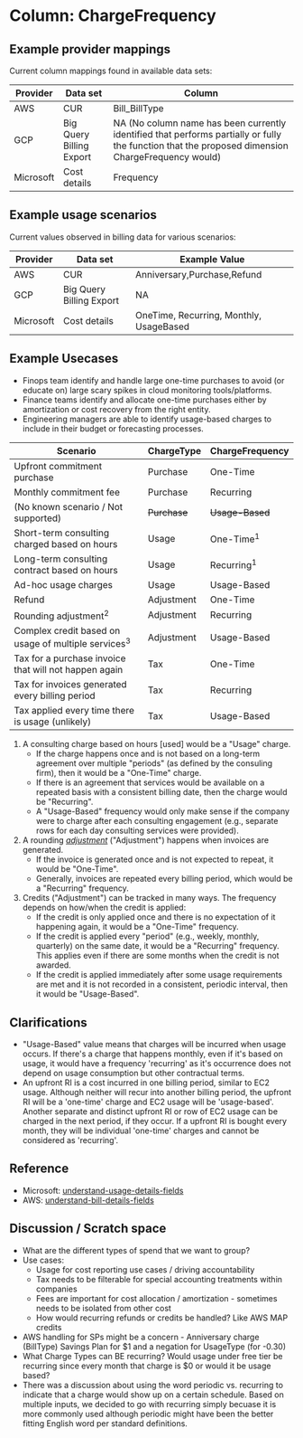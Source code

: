 # Column: ChargeFrequency

## Example provider mappings

Current column mappings found in available data sets:

| Provider  | Data set                 | Column                                                                                                                                            |
| --------- | ------------------------ | ------------------------------------------------------------------------------------------------------------------------------------------------- |
| AWS       | CUR                      | Bill_BillType                                                                                                                                     |
| GCP       | Big Query Billing Export | NA (No column name has been currently identified that performs partially or fully the function that the proposed dimension ChargeFrequency would) |
| Microsoft | Cost details             | Frequency                                                                                                                                         |

## Example usage scenarios

Current values observed in billing data for various scenarios:

| Provider  | Data set                 | Example Value                           |
| --------- | ------------------------ | --------------------------------------- |
| AWS       | CUR                      | Anniversary,Purchase,Refund             |
| GCP       | Big Query Billing Export | NA                                      |
| Microsoft | Cost details             | OneTime, Recurring, Monthly, UsageBased |

## Example Usecases

- Finops team identify and handle large one-time purchases to avoid (or educate on) large scary spikes in cloud monitoring tools/platforms.
- Finance teams identify and allocate one-time purchases either by amortization or cost recovery from the right entity.
- Engineering managers are able to identify usage-based charges to include in their budget or forecasting processes.

| Scenario                                                       | ChargeType   | ChargeFrequency       |
| -------------------------------------------------------------- | ------------ | --------------------- |
| Upfront commitment purchase                                    | Purchase     | One-Time              |
| Monthly commitment fee                                         | Purchase     | Recurring             |
| (No known scenario / Not supported)                            | ~~Purchase~~ | ~~Usage-Based~~       |
| Short-term consulting charged based on hours                   | Usage        | One-Time<sup>1</sup>  |
| Long-term consulting contract based on hours                   | Usage        | Recurring<sup>1</sup> |
| Ad-hoc usage charges                                           | Usage        | Usage-Based           |
| Refund                                                         | Adjustment   | One-Time              |
| Rounding adjustment<sup>2</sup>                                | Adjustment   | Recurring             |
| Complex credit based on usage of multiple services<sup>3</sup> | Adjustment   | Usage-Based           |
| Tax for a purchase invoice that will not happen again          | Tax          | One-Time              |
| Tax for invoices generated every billing period                | Tax          | Recurring             |
| Tax applied every time there is usage (unlikely)               | Tax          | Usage-Based           |

1. A consulting charge based on hours \[used\] would be a "Usage" charge.
   - If the charge happens once and is not based on a long-term agreement over multiple "periods" (as defined by the consuling firm), then it would be a "One-Time" charge.
   - If there is an agreement that services would be available on a repeated basis with a consistent billing date, then the charge would be "Recurring".
   - A "Usage-Based" frequency would only make sense if the company were to charge after each consulting engagement (e.g., separate rows for each day consulting services were provided).
2. A rounding [*adjustment*](#glossary:adjustment) ("Adjustment") happens when invoices are generated.
   - If the invoice is generated once and is not expected to repeat, it would be "One-Time".
   - Generally, invoices are repeated every billing period, which would be a "Recurring" frequency.
3. Credits ("Adjustment") can be tracked in many ways. The frequency depends on how/when the credit is applied:
   - If the credit is only applied once and there is no expectation of it happening again, it would be a "One-Time" frequency.
   - If the credit is applied every "period" (e.g., weekly, monthly, quarterly) on the same date, it would be a "Recurring" frequency. This applies even if there are some months when the credit is not awarded.
   - If the credit is applied immediately after some usage requirements are met and it is not recorded in a consistent, periodic interval, then it would be "Usage-Based".

## Clarifications

- "Usage-Based" value means that charges will be incurred when usage occurs. If there's a charge that happens monthly, even if it's based on usage, it would have a frequency 'recurring' as it's occurrence does not depend on usage consumption but other contractual terms.
- An upfront RI is a cost incurred in one billing period, similar to EC2 usage. Although neither will recur into another billing period, the upfront RI will be a 'one-time' charge and EC2 usage will be 'usage-based'. Another separate and distinct upfront RI or row of EC2 usage can be charged in the next period, if they occur. If a upfront RI is bought every month, they will be individual 'one-time' charges and cannot be considered as 'recurring'.

## Reference

- Microsoft: [understand-usage-details-fields](https://learn.microsoft.com/en-us/azure/cost-management-billing/automate/understand-usage-details-fields)
- AWS: [understand-bill-details-fields](https://docs.aws.amazon.com/cur/latest/userguide/billing-columns.html)

## Discussion / Scratch space

- What are the different types of spend that we want to group?
- Use cases:
  - Usage for cost reporting use cases / driving accountability
  - Tax needs to be filterable for special accounting treatments within companies
  - Fees are important for cost allocation / amortization - sometimes needs to be isolated from other cost
  - How would recurring refunds or credits be handled? Like AWS MAP credits
- AWS handling for SPs might be a concern - Anniversary charge (BillType) Savings Plan for $1 and a negation for UsageType (for -0.30)
- What Charge Types can BE recurring? Would usage under free tier be recurring since every month that charge is $0 or would it be usage based?
- There was a discussion about using the word periodic vs. recurring to indicate that a charge would show up on a certain schedule. Based on multiple inputs, we decided to go with recurring simply becuase it is more commonly used although periodic might have been the better fitting English word per standard definitions.
